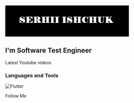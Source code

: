  [![Header](https://github.com/SerhiiIshchuk/SerhiiIshchuk/blob/main/assets/header.png)](https://www.linkedin.com/in/serhii-isa/)

 ## I'm Software Test Engineer

 Latest Youtube videos

 ### Languages and Tools
 ![Flutter](https://img.shields.io/badge/-<Flutter>-090909?style=for-the-badge&logo=appveyor)

 Follow Me